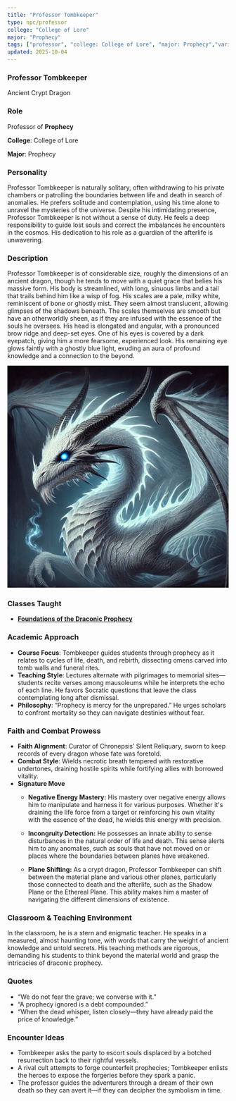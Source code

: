 ```yaml
---
title: "Professor Tombkeeper"
type: npc/professor
college: "College of Lore"
major: "Prophecy"
tags: ["professor", "college: College of Lore", "major: Prophecy","variant:crypt"]
updated: 2025-10-04
---
```


### Professor Tombkeeper

Ancient Crypt Dragon

### Role

Professor of **Prophecy**

**College**: College of Lore

**Major**: Prophecy

### Personality

Professor Tombkeeper is naturally solitary, often withdrawing to his private chambers or patrolling the boundaries between life and death in search of anomalies. He prefers solitude and contemplation, using his time alone to unravel the mysteries of the universe. Despite his intimidating presence, Professor Tombkeeper is not without a sense of duty. He feels a deep responsibility to guide lost souls and correct the imbalances he encounters in the cosmos. His dedication to his role as a guardian of the afterlife is unwavering.

### Description

Professor Tombkeeper is of considerable size, roughly the dimensions of an ancient dragon, though he tends to move with a quiet grace that belies his massive form. His body is streamlined, with long, sinuous limbs and a tail that trails behind him like a wisp of fog. His scales are a pale, milky white, reminiscent of bone or ghostly mist. They seem almost translucent, allowing glimpses of the shadows beneath. The scales themselves are smooth but have an otherworldly sheen, as if they are infused with the essence of the souls he oversees. His head is elongated and angular, with a pronounced brow ridge and deep-set eyes. One of his eyes is covered by a dark eyepatch, giving him a more fearsome, experienced look. His remaining eye glows faintly with a ghostly blue light, exuding an aura of profound knowledge and a connection to the beyond.

![D60D4A50-2CAD-4467-B57A-A59AB1DF0987](/assets/images/D60D4A50-2CAD-4467-B57A-A59AB1DF0987.webp)

### Classes Taught

- **[Foundations of the Draconic Prophecy](../Academics/course-catalog.md#foundations-of-the-draconic-prophecy)**

### Academic Approach

- **Course Focus**: Tombkeeper guides students through prophecy as it relates to cycles of life, death, and rebirth, dissecting omens carved into tomb walls and funeral rites.
- **Teaching Style**: Lectures alternate with pilgrimages to memorial sites—students recite verses among mausoleums while he interprets the echo of each line. He favors Socratic questions that leave the class contemplating long after dismissal.
- **Philosophy**: “Prophecy is mercy for the unprepared.” He urges scholars to confront mortality so they can navigate destinies without fear.

### Faith and Combat Prowess

- **Faith Alignment**: Curator of Chronepsis’ Silent Reliquary, sworn to keep records of every dragon whose fate was foretold.
- **Combat Style**: Wields necrotic breath tempered with restorative undertones, draining hostile spirits while fortifying allies with borrowed vitality.
- **Signature Move**
  - **Negative Energy Mastery:** His mastery over negative energy allows him to manipulate and harness it for various purposes. Whether it's draining the life force from a target or reinforcing his own vitality with the essence of the dead, he wields this energy with precision.

  - **Incongruity Detection:** He possesses an innate ability to sense disturbances in the natural order of life and death. This sense alerts him to any anomalies, such as souls that have not moved on or places where the boundaries between planes have weakened.

  - **Plane Shifting:** As a crypt dragon, Professor Tombkeeper can shift between the material plane and various other planes, particularly those connected to death and the afterlife, such as the Shadow Plane or the Ethereal Plane. This ability makes him a master of navigating the different dimensions of existence.

### Classroom & Teaching Environment

In the classroom, he is a stern and enigmatic teacher. He speaks in a measured, almost haunting tone, with words that carry the weight of ancient knowledge and untold secrets. His teaching methods are rigorous, demanding his students to think beyond the material world and grasp the intricacies of draconic prophecy.

### Quotes

- “We do not fear the grave; we converse with it.”
- “A prophecy ignored is a debt compounded.”
- “When the dead whisper, listen closely—they have already paid the price of knowledge.”

### Encounter Ideas

- Tombkeeper asks the party to escort souls displaced by a botched resurrection back to their rightful vessels.
- A rival cult attempts to forge counterfeit prophecies; Tombkeeper enlists the heroes to expose the forgeries before they spark a panic.
- The professor guides the adventurers through a dream of their own death so they can avert it—if they can decipher the symbolism in time.
